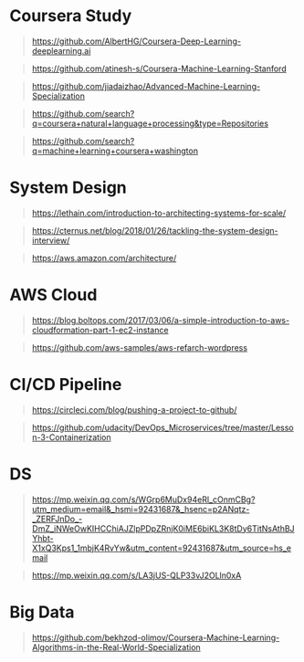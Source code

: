 # Coursera Study
> https://github.com/AlbertHG/Coursera-Deep-Learning-deeplearning.ai

> https://github.com/atinesh-s/Coursera-Machine-Learning-Stanford

> https://github.com/jiadaizhao/Advanced-Machine-Learning-Specialization

> https://github.com/search?q=coursera+natural+language+processing&type=Repositories

> https://github.com/search?q=machine+learning+coursera+washington

# System Design
> https://lethain.com/introduction-to-architecting-systems-for-scale/

> https://cternus.net/blog/2018/01/26/tackling-the-system-design-interview/

> https://aws.amazon.com/architecture/

# AWS Cloud
> https://blog.boltops.com/2017/03/06/a-simple-introduction-to-aws-cloudformation-part-1-ec2-instance

> https://github.com/aws-samples/aws-refarch-wordpress

> 

# CI/CD Pipeline

> https://circleci.com/blog/pushing-a-project-to-github/

> https://github.com/udacity/DevOps_Microservices/tree/master/Lesson-3-Containerization


# DS
> https://mp.weixin.qq.com/s/WGrp6MuDx94eRl_cOnmCBg?utm_medium=email&_hsmi=92431687&_hsenc=p2ANqtz-_ZERFJnDo_-DmZ_iNWeOwKIHCChiAJZlpPDpZRnjK0iME6biKL3K8tDy6TitNsAthBJYhbt-X1xQ3Kps1_1mbjK4RvYw&utm_content=92431687&utm_source=hs_email

> https://mp.weixin.qq.com/s/LA3jUS-QLP33vJ2OLln0xA

# Big Data

> https://github.com/bekhzod-olimov/Coursera-Machine-Learning-Algorithms-in-the-Real-World-Specialization

